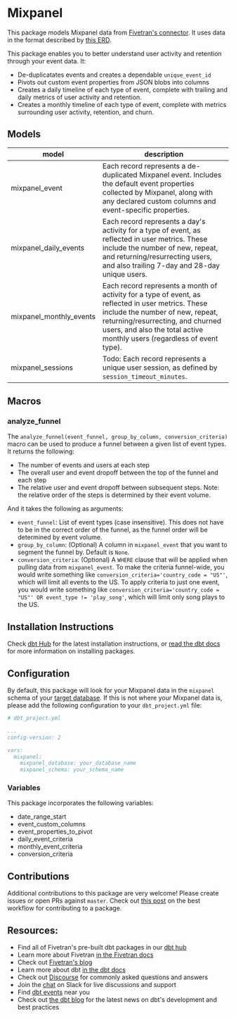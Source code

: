 # Mixpanel 

This package models Mixpanel data from [Fivetran's connector](https://fivetran.com/docs/applications/mixpanel). It uses data in the format described by [this ERD](https://docs.google.com/presentation/d/1vNZeqXs3BKkfEkWCElliUw5JGYx2q3Z8EvVSzoui3wk/edit#slide=id.p).

This package enables you to better understand user activity and retention through your event data. It:
- De-duplicatates events and creates a dependable `unique_event_id` 
- Pivots out custom event properties from JSON blobs into columns
- Creates a daily timeline of each type of event, complete with trailing and daily metrics of user activity and retention.
- Creates a monthly timeline of each type of event, complete with metrics surrounding user activity, retention, and churn.

## Models

| **model**                | **description**                                                                                                                                |
| ------------------------ | ---------------------------------------------------------------------------------------------------------------------------------------------- |
| mixpanel_event             | Each record represents a de-duplicated Mixpanel event. Includes the default event properties collected by Mixpanel, along with any declared custom columns and event-specific properties. |
| mixpanel_daily_events             | Each record represents a day's activity for a type of event, as reflected in user metrics. These include the number of new, repeat, and returning/resurrecting users, and also trailing 7-day and 28-day unique users. |
| mixpanel_monthly_events          | Each record represents a month of activity for a type of event, as reflected in user metrics. These include the number of new, repeat, returning/resurrecting, and churned users, and also the total active monthly users (regardless of event type). |
| mixpanel_sessions          | Todo: Each record represents a unique user session, as defined by `session_timeout_minutes`. |

## Macros
### analyze_funnel
The `analyze_funnel(event_funnel, group_by_column, conversion_criteria)` macro can be used to produce a funnel between a given list of event types. It returns the following:
- The number of events and users at each step
- The overall user and event dropoff between the top of the funnel and each step
- The relative user and event dropoff between subsequent steps. Note: the relative order of the steps is determined by their event volume.

And it takes the following as arguments:
- `event_funnel`: List of event types (case insensitive). This does not have to be in the correct order of the funnel, as the funnel order will be determined by event volume.
- `group_by_column`: (Optional) A column in `mixpanel_event` that you want to segment the funnel by. Default is `None`.
- `conversion_criteria`: (Optional) A `WHERE` clause that will be applied when pulling data from `mixpanel_event`. To make the criteria funnel-wide, you would write something like `conversion_criteria='country_code = "US"'`, which will limit all events to the US. To apply criteria to just one event, you would write something like `conversion_criteria='country_code = "US"' OR event_type != 'play_song'`, which will limit only song plays to the US.

## Installation Instructions
Check [dbt Hub](https://hub.getdbt.com/) for the latest installation instructions, or [read the dbt docs](https://docs.getdbt.com/docs/package-management) for more information on installing packages.

## Configuration
By default, this package will look for your Mixpanel data in the `mixpanel` schema of your [target database](https://docs.getdbt.com/docs/running-a-dbt-project/using-the-command-line-interface/configure-your-profile). If this is not where your Mixpanel data is, please add the following configuration to your `dbt_project.yml` file:

```yml
# dbt_project.yml

...
config-version: 2

vars:
  mixpanel:
    mixpanel_database: your_database_name
    mixpanel_schema: your_schema_name 
```

### Variables
This package incorporates the following variables:
- date_range_start
- event_custom_columns
- event_properties_to_pivot
- daily_event_criteria
- monthly_event_criteria
- conversion_criteria


## Contributions
Additional contributions to this package are very welcome! Please create issues
or open PRs against `master`. Check out 
[this post](https://discourse.getdbt.com/t/contributing-to-a-dbt-package/657) 
on the best workflow for contributing to a package.

## Resources:
- Find all of Fivetran's pre-built dbt packages in our [dbt hub](https://hub.getdbt.com/fivetran/)
- Learn more about Fivetran [in the Fivetran docs](https://fivetran.com/docs)
- Check out [Fivetran's blog](https://fivetran.com/blog)
- Learn more about dbt [in the dbt docs](https://docs.getdbt.com/docs/introduction)
- Check out [Discourse](https://discourse.getdbt.com/) for commonly asked questions and answers
- Join the [chat](http://slack.getdbt.com/) on Slack for live discussions and support
- Find [dbt events](https://events.getdbt.com) near you
- Check out [the dbt blog](https://blog.getdbt.com/) for the latest news on dbt's development and best practices
